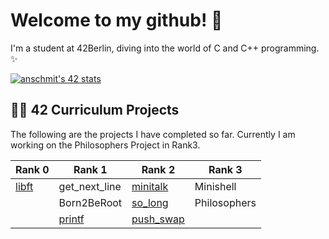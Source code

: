 # Welcome to my github! 👋

I'm a student at 42Berlin, diving into the world of C and C++ programming. ✨

[![anschmit's 42 stats](https://badge.mediaplus.ma/greenbinary/anschmit?1337Badge=off&UM6P=off)](https://github.com/oakoudad/badge42)


## 👩‍💻 42 Curriculum Projects

The following are the projects I have completed so far. Currently I am working on the Philosophers Project in Rank3.

| Rank   0 | Rank 1         | Rank 2       | Rank 3         |
|----------|----------------|--------------|----------------|
| [libft](./libft)   | get_next_line  | [minitalk](./minitalk)    | Minishell
|          | Born2BeRoot    | [so_long](./so_long)    | Philosophers
|          | [printf](./printf)       | [push_swap](./push_swap)   |

